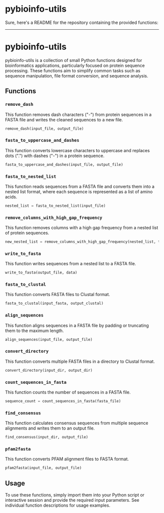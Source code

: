 # pybioinfo-utils

Sure, here's a README for the repository containing the provided functions:

---

# pybioinfo-utils

pybioinfo-utils is a collection of small Python functions designed for bioinformatics applications, particularly focused on protein sequence processing. These functions aim to simplify common tasks such as sequence manipulation, file format conversion, and sequence analysis.

## Functions

### `remove_dash`

This function removes dash characters ("-") from protein sequences in a FASTA file and writes the cleaned sequences to a new file.

```python
remove_dash(input_file, output_file)
```

### `fasta_to_uppercase_and_dashes`

This function converts lowercase characters to uppercase and replaces dots (".") with dashes ("-") in a protein sequence.

```python
fasta_to_uppercase_and_dashes(input_file, output_file)
```

### `fasta_to_nested_list`

This function reads sequences from a FASTA file and converts them into a nested list format, where each sequence is represented as a list of amino acids.

```python
nested_list = fasta_to_nested_list(input_file)
```

### `remove_columns_with_high_gap_frequency`

This function removes columns with a high gap frequency from a nested list of protein sequences.

```python
new_nested_list = remove_columns_with_high_gap_frequency(nested_list, threshold=0.5)
```

### `write_to_fasta`

This function writes sequences from a nested list to a FASTA file.

```python
write_to_fasta(output_file, data)
```

### `fasta_to_clustal`

This function converts FASTA files to Clustal format.

```python
fasta_to_clustal(input_fasta, output_clustal)
```

### `align_sequences`

This function aligns sequences in a FASTA file by padding or truncating them to the maximum length.

```python
align_sequences(input_file, output_file)
```

### `convert_directory`

This function converts multiple FASTA files in a directory to Clustal format.

```python
convert_directory(input_dir, output_dir)
```

### `count_sequences_in_fasta`

This function counts the number of sequences in a FASTA file.

```python
sequence_count = count_sequences_in_fasta(fasta_file)
```

### `find_consensus`

This function calculates consensus sequences from multiple sequence alignments and writes them to an output file.

```python
find_consensus(input_dir, output_file)
```

### `pfam2fasta`

This function converts PFAM alignment files to FASTA format.

```python
pfam2fasta(input_file, output_file)
```

## Usage

To use these functions, simply import them into your Python script or interactive session and provide the required input parameters. See individual function descriptions for usage examples.
